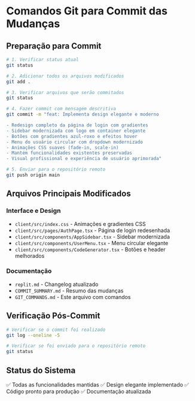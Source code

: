# Comandos Git para Commit das Mudanças

## Preparação para Commit

```bash
# 1. Verificar status atual
git status

# 2. Adicionar todos os arquivos modificados
git add .

# 3. Verificar arquivos que serão commitados
git status

# 4. Fazer commit com mensagem descritiva
git commit -m "feat: Implementa design elegante e moderno

- Redesign completo da página de login com gradientes
- Sidebar modernizada com logo em container elegante
- Botões com gradientes azul-roxo e efeitos hover
- Menu do usuário circular com dropdown modernizado
- Animações CSS suaves (fade-in, scale-in)
- Mantém funcionalidades existentes preservadas
- Visual profissional e experiência de usuário aprimorada"

# 5. Enviar para o repositório remoto
git push origin main
```

## Arquivos Principais Modificados

### Interface e Design
- `client/src/index.css` - Animações e gradientes CSS
- `client/src/pages/AuthPage.tsx` - Página de login redesenhada
- `client/src/components/AppSidebar.tsx` - Sidebar modernizada
- `client/src/components/UserMenu.tsx` - Menu circular elegante
- `client/src/components/CodeGenerator.tsx` - Botões e header melhorados

### Documentação
- `replit.md` - Changelog atualizado
- `COMMIT_SUMMARY.md` - Resumo das mudanças
- `GIT_COMMANDS.md` - Este arquivo com comandos

## Verificação Pós-Commit

```bash
# Verificar se o commit foi realizado
git log --oneline -5

# Verificar se foi enviado para o repositório remoto
git status
```

## Status do Sistema
✅ Todas as funcionalidades mantidas
✅ Design elegante implementado
✅ Código pronto para produção
✅ Documentação atualizada